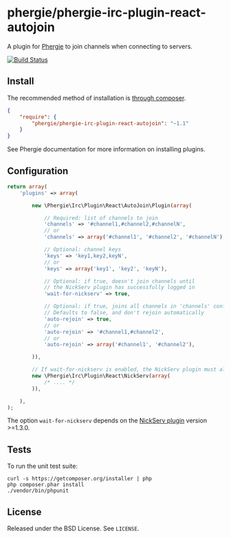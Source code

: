 # phergie/phergie-irc-plugin-react-autojoin

A plugin for [Phergie](http://github.com/phergie/phergie-irc-bot-react/) to
join channels when connecting to servers.

[![Build Status](https://secure.travis-ci.org/phergie/phergie-irc-plugin-react-autojoin.png?branch=master)](http://travis-ci.org/phergie/phergie-irc-plugin-react-autojoin)

## Install

The recommended method of installation is [through composer](http://getcomposer.org).

```JSON
{
    "require": {
        "phergie/phergie-irc-plugin-react-autojoin": "~1.1"
    }
}
```

See Phergie documentation for more information on installing plugins.

## Configuration

```php
return array(
    'plugins' => array(

        new \Phergie\Irc\Plugin\React\AutoJoin\Plugin(array(

            // Required: list of channels to join
            'channels' => '#channel1,#channel2,#channelN',
            // or
            'channels' => array('#channel1', '#channel2', '#channelN'),

            // Optional: channel keys
            'keys' => 'key1,key2,keyN',
            // or
            'keys' => array('key1', 'key2', 'keyN'),

            // Optional: if true, doesn't join channels until
            // the NickServ plugin has successfully logged in
            'wait-for-nickserv' => true,

            // Optional: if true, joins all channels in 'channels' config
            // Defaults to false, and don't rejoin automatically
            'auto-rejoin' => true,
            // or
            'auto-rejoin' => '#channel1,#channel2',
            // or
            'auto-rejoin' => array('#channel1', '#channel2'),

        )),

        // If wait-for-nickserv is enabled, the NickServ plugin must also be used
        new \Phergie\Irc\Plugin\React\NickServ(array(
            /* .... */
        )),

    ),
);
```

The option `wait-for-nickserv` depends on the [NickServ plugin](https://github.com/phergie/phergie-irc-plugin-react-nickserv) version >=1.3.0.

## Tests

To run the unit test suite:

```
curl -s https://getcomposer.org/installer | php
php composer.phar install
./vendor/bin/phpunit
```

## License

Released under the BSD License. See `LICENSE`.
